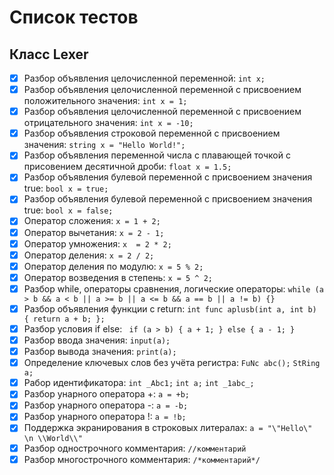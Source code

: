 ﻿# Список тестов

## Класс Lexer

- [x] Разбор объявления целочисленной переменной: `int x;`
- [x] Разбор объявления целочисленной переменной с присвоением положительного значения: `int x = 1;`
- [x] Разбор объявления целочисленной переменной с присвоением отрицательного значения: `int x = -10;`
- [x] Разбор объявления строковой переменной с присвоением значения: `string x = "Hello World!";`
- [x] Разбор объявления переменной числа с плавающей точкой с присовением десятичной дроби: `float x = 1.5;`
- [x] Разбор объявления булевой переменной с присвоением значения true: `bool x = true;`
- [x] Разбор объявления булевой переменной с присвоением значения true: `bool x = false;`
- [x] Оператор сложения: `x = 1 + 2;`
- [x] Оператор вычетания: `x = 2 - 1;`
- [x] Оператор умножения: `x  = 2 * 2;`
- [x] Оператор деления: `x = 2 / 2;`
- [x] Оператор деления по модулю: `x = 5 % 2;`
- [x] Оператор возведения в степень: `x = 5 ^ 2;`
- [x] Разбор while, операторы сравнения, логические операторы: `while (a > b && a < b || a >= b || a <= b && a == b || a != b) {}`
- [x] Разбор объявления функции с return: `int func aplusb(int a, int b) { return a + b; };`
- [x] Разбор условия if else: ` if (a > b) { a + 1; } else { a - 1; }`
- [x] Разбор ввода значения: `input(a);`
- [x] Разбор вывода значения: `print(a);`
- [x] Определение ключевых слов без учёта регистра: `FuNc abc();` `StRing a;`
- [x] Рабор идентификатора: `int _Abc1;` `int a;` `int _1abc_;`
- [x] Разбор унарного оператора +: `a = +b;`
- [x] Разбор унарного оператора -: `a = -b;`
- [x] Разбор унарного оператора !: `a = !b;`
- [x] Поддержка экранирования в строковых литералах: `a = "\"Hello\" \n \\World\\"` 
- [x] Разбор однострочного комментария: `//комментарий`
- [x] Разбор многострочного комментария: `/*комментарий*/`